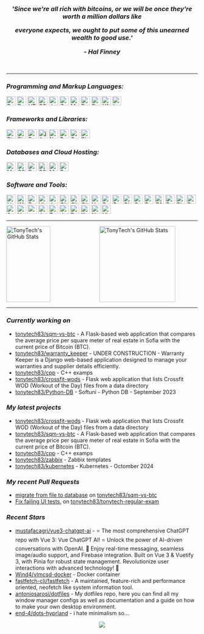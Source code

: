 <br/>

<h3 align="center">
 <p><i> 'Since we're all rich with bitcoins, or we will be once they're worth a million dollars like </i></p>
 <p><i> everyone expects, we ought to put some of this unearned wealth to good use.' </i></p>
 <p align="center"><i>- Hal Finney </i></p> 
</h3>

<br/>

---
<h3><i>Programming and Markup Languages:</i></h3>
<a href="/python_cert.md"><img height="24" src="https://img.shields.io/badge/-Python-3776AB?logo=Python&logoColor=white&style=flat-square" alt="Python"></a>
<a href="/lsa.md"><img height="24" src="https://img.shields.io/badge/-Bash-4EAA25?logo=gnubash&logoColor=white&style=flat-square" alt="Bash Shell"></a>
<a href="/html_css_cert.md"><img height="24" src="https://img.shields.io/badge/-HTML-E34F26?logo=html5&logoColor=white&style=flat-square" alt="HTML"></a>
<a href="/html_css_cert.md"><img height="24" src="https://img.shields.io/badge/-CSS-1572B6?logo=css3&logoColor=white&style=flat-square" alt="CSS"></a>
<a href="/js_front_end_cert.md"><img height="24" src="https://img.shields.io/badge/-JavaScript-F7DF1E?logo=javascript&logoColor=black&style=flat-square" alt="JavaScript"></a>
<a href="#"><img height="24" src="https://img.shields.io/badge/-C++-00599C?logo=cplusplus&logoColor=white&style=flat-square" alt="C++"></a>
<a href="#"><img height="24" src="https://img.shields.io/badge/-Markdown-000000?logo=markdown&logoColor=white&style=flat-square" alt="Markdown"></a>
<a href="#"><img height="24" src="https://img.shields.io/badge/-PowerShell-5391FE?logo=powershell&logoColor=white&style=flat-square" alt="PowerShell"></a>
<a href="#"><img height="24" src="https://img.shields.io/badge/-RegEx-3e69cd?logo=&logoColor=white&style=flat-square" alt="RegEx"></a>
<a href="#"><img height="24" src="https://img.shields.io/badge/-YAML-CB171E?logo=yaml&logoColor=white&style=flat-square" alt="YAML"></a>
<a href="#"><img height="24" src="https://img.shields.io/badge/-LaTeX-008080?logo=latex&logoColor=white&style=flat-square" alt="LaTeX"></a>

<h3><i>Frameworks and Libraries:</i></h3>
<a href="/django_cert.md"><img height="24" src="https://img.shields.io/badge/-Django-092E20?logo=django&logoColor=white&style=flat-square" alt="Django"></a>
<a href="#"><img height="24" src="https://img.shields.io/badge/-Flask-000000?logo=flask&logoColor=white&style=flat-square" alt="Flask"></a>
<a href="#"><img height="24" src="https://img.shields.io/badge/-Pytest-0A9EDC?logo=Pytest&logoColor=white&style=flat-square" alt="Pytest"></a>
<a href="#"><img height="24" src="https://img.shields.io/badge/-Jinja-B41717?logo=jinja&logoColor=white&style=flat-square" alt="jQuery"></a>
<a href="/jupyter.md"><img height="24" src="https://img.shields.io/badge/-NumPy-013243?logo=numpy&logoColor=white&style=flat-square" alt="NumPy"></a>
<a href="/jupyter.md"><img height="24" src="https://img.shields.io/badge/-Pandas-150458?logo=pandas&logoColor=white&style=flat-square" alt="Pandas"></a>
<a href="#"><img height="24" src="https://img.shields.io/badge/-Celery-37814A?logo=celery&logoColor=white&style=flat-square" alt="Celery"></a>
<a href="#"><img height="24" src="https://img.shields.io/badge/-Playwright-2EAD33?logo=playwright&logoColor=white&style=flat-square" alt="Playwright"></a>

<h3><i>Databases and Cloud Hosting:</i></h3>
<a href="/mysql_cert.md"><img height="24" src="https://img.shields.io/badge/-MySQL-4479A1?logo=mysql&logoColor=white&style=flat-square" alt="MySQL"></a>
<a href="#"><img height="24" src="https://img.shields.io/badge/-SQLite-003B57?logo=sqlite&logoColor=white&style=flat-square" alt="SQLite"></a>
<a href="/postgreslq.md"><img height="24" src="https://img.shields.io/badge/-PostgreSQL-4169E1?logo=postgresql&logoColor=white&style=flat-square" alt="PostgreSQL"></a>
<a href="#"><img height="24" src="https://img.shields.io/badge/-SQLAlchemy-D71F00?logo=sqlalchemy&logoColor=white&style=flat-square" alt="SQLAlchemy"></a>
<a href="#"><img height="24" src="https://img.shields.io/badge/-Microsoft SQL Server-CC2927?logo=microsoftsqlserver&logoColor=white&style=flat-square" alt="MS SQL Server"></a>
<a href="#"><img height="24" src="https://img.shields.io/badge/-Redis-DC382D?logo=redis&logoColor=white&style=flat-square" alt="Redis"></a>

<h3><i>Software and Tools:</i></h3>
<a href="/lsa.md"><img height="24" src="https://img.shields.io/badge/-Linux-FCC624?logo=linux&logoColor=black&style=flat-square" alt="Linux"></a>
<a href="#"><img height="24" src="https://img.shields.io/badge/-Windows-0078D4?logo=windows&logoColor=white&style=flat-square" alt="Windows"></a>
<a href="#"><img height="24" src="https://img.shields.io/badge/-PyCharm-000000?logo=pycharm&logoColor=white&style=flat-square" alt="PyCharm"></a>
<a href="#"><img height="24" src="https://img.shields.io/badge/-Visual Studio Code-007ACC?logo=visualstudiocode&logoColor=white&style=flat-square" alt="Visual Studio Code"></a>
<a href="/jupyter.md"><img height="24" src="https://img.shields.io/badge/-Jupyter-F37626?logo=jupyter&logoColor=white&style=flat-square" alt="Jupyter"></a>
<a href="#"><img height="24" src="https://img.shields.io/badge/-Git-F05032?logo=git&logoColor=white&style=flat-square" alt="Git"></a>
<a href="#"><img height="24" src="https://img.shields.io/badge/-GitHub-181717?logo=github&logoColor=white&style=flat-square" alt="GitHub"></a>
<a href="/devops.md"><img height="24" src="https://img.shields.io/badge/-GitHub Actions-2088FF?logo=githubactions&logoColor=white&style=flat-square" alt="GitHub Actions"></a>
<a href="#"><img height="24" src="https://img.shields.io/badge/-VMware Workstation-607078?logo=vmware&logoColor=white&style=flat-square" alt="VMware Workstation"></a>
<a href="/containers_and_cloud.md"><img height="24" src="https://img.shields.io/badge/-Docker-2496ED?logo=docker&logoColor=white&style=flat-square" alt="Docker"></a>
<a href="#"><img height="24" src="https://img.shields.io/badge/-Postman-FF6C37?logo=postman&logoColor=white&style=flat-square" alt="Postman"></a>
<a href="#"><img height="24" src="https://img.shields.io/badge/-Obsidian-7C3AED?logo=obsidian&logoColor=white&style=flat-square" alt="Obsidian"></a>
<a href="#"><img height="24" src="https://img.shields.io/badge/-Grafana-F46800?logo=grafana&logoColor=white&style=flat-square" alt="Grafana"></a>
<a href="#"><img height="24" src="https://img.shields.io/badge/-Portainer-13BEF9?logo=portainer&logoColor=white&style=flat-square" alt="Portainer"></a>
<a href="#"><img height="24" src="https://img.shields.io/badge/-ZABBIX-c72229?logo=&logoColor=white&style=flat-square" alt="ZABBIX"></a>
<a href="#"><img height="24" src="https://img.shields.io/badge/-Brave-FB542B?logo=brave&logoColor=white&style=flat-square" alt="Brave"></a>
<a href="#"><img height="24" src="https://img.shields.io/badge/-Pihole-96060C?logo=pihole&logoColor=white&style=flat-square" alt="Pi-hole"></a>
<a href="#"><img height="24" src="https://img.shields.io/badge/-Proxmox-E57000?logo=proxmox&logoColor=white&style=flat-square" alt="Proxmox"></a>
<a href="#"><img height="24" src="https://img.shields.io/badge/-Ansible-EE0000?logo=ansible&logoColor=white&style=flat-square" alt="Ansible"></a>
<a href="#"><img height="24" src="https://img.shields.io/badge/-Vagrant-1868F2?logo=vagrant&logoColor=white&style=flat-square" alt="Vagrant"></a>
<a href="#"><img height="24" src="https://img.shields.io/badge/-openmediavault-5DACDF?logo=openmediavault&logoColor=white&style=flat-square" alt="openmediavault"></a>
<a href="#"><img height="24" src="https://img.shields.io/badge/-Jenkins-D24939?logo=jenkins&logoColor=white&style=flat-square" alt="Jenkins"></a>
<a href="#"><img height="24" src="https://img.shields.io/badge/-Terraform-844FBA?logo=terraform&logoColor=white&style=flat-square" alt="Terraform"></a>
<a href="#"><img height="24" src="https://img.shields.io/badge/-dwm-1177AA?logo=dwm&logoColor=white&style=flat-square" alt="dwm"></a>
<a href="#"><img height="24" src="https://img.shields.io/badge/-Prometheus-E6522C?logo=prometheus&logoColor=white&style=flat-square" alt="Prometheus"></a>
<a href="/k8s.md"><img height="24" src="https://img.shields.io/badge/-Kubernetes-326CE5?logo=kubernetes&logoColor=white&style=flat-square" alt="Kubernetes"></a>
<a href="#"><img height="24" src="https://img.shields.io/badge/-Helm-0F1689?logo=helm&logoColor=white&style=flat-square" alt="Helm"></a>
<a href="#"><img height="24" src="https://img.shields.io/badge/-VirtualBox-2F61B4?logo=virtualbox&logoColor=white&style=flat-square" alt="VirtualBox"></a>


<hr/>
<div>
  <img height="200" width="48%" align="left" alt="TonyTech's GitHub Stats" src="https://github-readme-stats-git-masterrstaa-rickstaa.vercel.app/api?username=tonytech83&show_icons=true&hide_border=true&title_color=FF6D28&text_color=A8E890&border_color=0c1a25&theme=transparent" />
  <img height="200" alt="TonyTech's GitHub Stats" src="https://github-readme-stats-git-masterrstaa-rickstaa.vercel.app/api/top-langs/?username=tonytech83&layout=compact&hide_border=true&bg_color=ffffff00&title_color=FF6D28&text_color=A8E890&langs_count=8" />
</p>
</div>

<hr/>

<h3><i>Currently working on</i></h3>

- [tonytech83/sqm-vs-btc](https://github.com/tonytech83/sqm-vs-btc) - A Flask-based web application that compares the average price per square meter of real estate in Sofia with the current price of Bitcoin (BTC).
- [tonytech83/warranty_keeper](https://github.com/tonytech83/warranty_keeper) - UNDER CONSTRUCTION - Warranty Keeper is a Django web-based application designed to manage your warranties and supplier details efficiently.
- [tonytech83/cpp](https://github.com/tonytech83/cpp) - C&#43;&#43; examps
- [tonytech83/crossfit-wods](https://github.com/tonytech83/crossfit-wods) - Flask web application that lists Crossfit WOD (Workout of the Day) files from a data directory
- [tonytech83/Python-DB](https://github.com/tonytech83/Python-DB) - Softuni - Python DB - September 2023
<h3><i>My latest projects</i></h3>

- [tonytech83/crossfit-wods](https://github.com/tonytech83/crossfit-wods) - Flask web application that lists Crossfit WOD (Workout of the Day) files from a data directory
- [tonytech83/sqm-vs-btc](https://github.com/tonytech83/sqm-vs-btc) - A Flask-based web application that compares the average price per square meter of real estate in Sofia with the current price of Bitcoin (BTC).
- [tonytech83/cpp](https://github.com/tonytech83/cpp) - C&#43;&#43; examps
- [tonytech83/zabbix](https://github.com/tonytech83/zabbix) - Zabbix templates
- [tonytech83/kubernetes](https://github.com/tonytech83/kubernetes) - Kubernetes - Octomber 2024
<h3><i>My recent Pull Requests</i></h3>

- [migrate from file to database](https://github.com/tonytech83/sqm-vs-btc/pull/1) on [tonytech83/sqm-vs-btc](https://github.com/tonytech83/sqm-vs-btc)
- [Fix failing UI tests.](https://github.com/tonytech83/tonytech-regular-exam/pull/1) on [tonytech83/tonytech-regular-exam](https://github.com/tonytech83/tonytech-regular-exam)
<h3><i>Recent Stars</i></h3>

- [mustafacagri/vue3-chatgpt-ai](https://github.com/mustafacagri/vue3-chatgpt-ai) - ⭐️ The most comprehensive ChatGPT repo with Vue 3: Vue ChatGPT AI! ⭐️ Unlock the power of AI-driven conversations with OpenAI. 🚀 Enjoy real-time messaging, seamless image/audio support, and Firebase integration. Built on Vue 3 &amp; Vuetify 3, with Pinia for robust state management. Revolutionize user interactions with advanced technology! 🎉
- [Wind4/vlmcsd-docker](https://github.com/Wind4/vlmcsd-docker) - Docker container
- [fastfetch-cli/fastfetch](https://github.com/fastfetch-cli/fastfetch) - A maintained, feature-rich and performance oriented, neofetch like system information tool.
- [antoniosarosi/dotfiles](https://github.com/antoniosarosi/dotfiles) - My dotfiles repo, here you can find all my window manager configs as well as documentation and a guide on how to make your own desktop environment.
- [end-4/dots-hyprland](https://github.com/end-4/dots-hyprland) - i hate minimalism so...


<div align="center">
<img src="https://komarev.com/ghpvc/?username=tonytch83&style=flat-square" />
</div>
